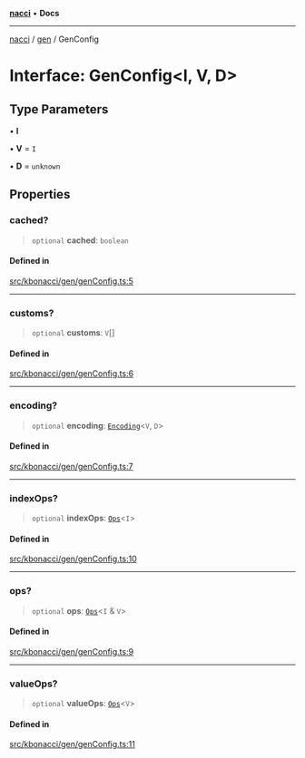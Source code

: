 [**nacci**](../../../README.md) • **Docs**

***

[nacci](../../../README.md) / [gen](../README.md) / GenConfig

# Interface: GenConfig\<I, V, D\>

## Type Parameters

• **I**

• **V** = `I`

• **D** = `unknown`

## Properties

### cached?

> `optional` **cached**: `boolean`

#### Defined in

[src/kbonacci/gen/genConfig.ts:5](https://github.com/havelessbemore/nacci/blob/59fe6bc863f01040e1266e1c800d1b96fc19b6ae/src/kbonacci/gen/genConfig.ts#L5)

***

### customs?

> `optional` **customs**: `V`[]

#### Defined in

[src/kbonacci/gen/genConfig.ts:6](https://github.com/havelessbemore/nacci/blob/59fe6bc863f01040e1266e1c800d1b96fc19b6ae/src/kbonacci/gen/genConfig.ts#L6)

***

### encoding?

> `optional` **encoding**: [`Encoding`](../../enc/interfaces/Encoding.md)\<`V`, `D`\>

#### Defined in

[src/kbonacci/gen/genConfig.ts:7](https://github.com/havelessbemore/nacci/blob/59fe6bc863f01040e1266e1c800d1b96fc19b6ae/src/kbonacci/gen/genConfig.ts#L7)

***

### indexOps?

> `optional` **indexOps**: [`Ops`](../../ops/interfaces/Ops.md)\<`I`\>

#### Defined in

[src/kbonacci/gen/genConfig.ts:10](https://github.com/havelessbemore/nacci/blob/59fe6bc863f01040e1266e1c800d1b96fc19b6ae/src/kbonacci/gen/genConfig.ts#L10)

***

### ops?

> `optional` **ops**: [`Ops`](../../ops/interfaces/Ops.md)\<`I` & `V`\>

#### Defined in

[src/kbonacci/gen/genConfig.ts:9](https://github.com/havelessbemore/nacci/blob/59fe6bc863f01040e1266e1c800d1b96fc19b6ae/src/kbonacci/gen/genConfig.ts#L9)

***

### valueOps?

> `optional` **valueOps**: [`Ops`](../../ops/interfaces/Ops.md)\<`V`\>

#### Defined in

[src/kbonacci/gen/genConfig.ts:11](https://github.com/havelessbemore/nacci/blob/59fe6bc863f01040e1266e1c800d1b96fc19b6ae/src/kbonacci/gen/genConfig.ts#L11)
